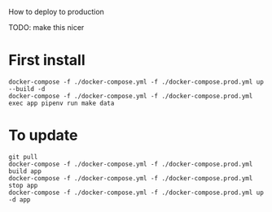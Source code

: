 How to deploy to production

TODO: make this nicer

# First install
```
docker-compose -f ./docker-compose.yml -f ./docker-compose.prod.yml up --build -d
docker-compose -f ./docker-compose.yml -f ./docker-compose.prod.yml exec app pipenv run make data
```

# To update
```
git pull
docker-compose -f ./docker-compose.yml -f ./docker-compose.prod.yml build app
docker-compose -f ./docker-compose.yml -f ./docker-compose.prod.yml stop app
docker-compose -f ./docker-compose.yml -f ./docker-compose.prod.yml up -d app
```
